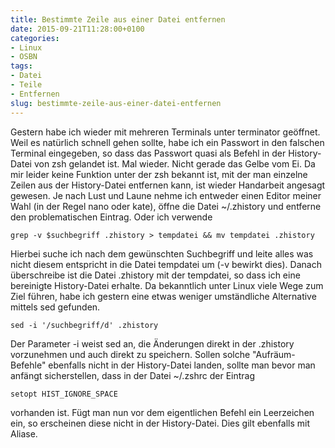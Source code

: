 ```yaml
---
title: Bestimmte Zeile aus einer Datei entfernen
date: 2015-09-21T11:28:00+0100
categories:
- Linux
- OSBN
tags:
- Datei
- Teile
- Entfernen
slug: bestimmte-zeile-aus-einer-datei-entfernen
---
```

Gestern habe ich wieder mit mehreren Terminals unter terminator geöffnet. Weil es natürlich schnell gehen sollte, habe ich ein Passwort in den falschen Terminal eingegeben, so dass das Passwort quasi als Befehl in der History-Datei von zsh gelandet ist. Mal wieder. Nicht gerade das Gelbe vom Ei. Da mir leider keine Funktion unter der zsh bekannt ist, mit der man einzelne Zeilen aus der History-Datei entfernen kann, ist wieder Handarbeit angesagt gewesen. Je nach Lust und Laune nehme ich entweder einen Editor meiner Wahl (in der Regel nano oder kate), öffne die Datei ~/.zhistory und entferne den problematischen Eintrag. Oder ich verwende

<pre class="line-numbers" style="white-space:pre-wrap;">
<code class="language-bash">grep -v $suchbegriff .zhistory &gt; tempdatei &amp;&amp; mv tempdatei .zhistory</code>
</pre>

Hierbei suche ich nach dem gewünschten Suchbegriff und leite alles was nicht diesem entspricht in die Datei tempdatei um (-v bewirkt dies). Danach überschreibe ist die Datei .zhistory mit der tempdatei, so dass ich eine bereinigte History-Datei erhalte. Da bekanntlich unter Linux viele Wege zum Ziel führen, habe ich gestern eine etwas weniger umständliche Alternative mittels sed gefunden.

<pre class="line-numbers" style="white-space:pre-wrap;">
<code class="language-bash">sed -i '/suchbegriff/d' .zhistory</code>
</pre>

Der Parameter -i weist sed an, die Änderungen direkt in der .zhistory vorzunehmen und auch direkt zu speichern. Sollen solche "Aufräum-Befehle" ebenfalls nicht in der History-Datei landen, sollte man bevor man anfängt sicherstellen, dass in der Datei ~/.zshrc der Eintrag

<pre class="line-numbers" style="white-space:pre-wrap;">
<code class="language-bash">setopt HIST_IGNORE_SPACE </code>
</pre>

vorhanden ist. Fügt man nun vor dem eigentlichen Befehl ein Leerzeichen ein, so erscheinen diese nicht in der History-Datei. Dies gilt ebenfalls mit Aliase.
